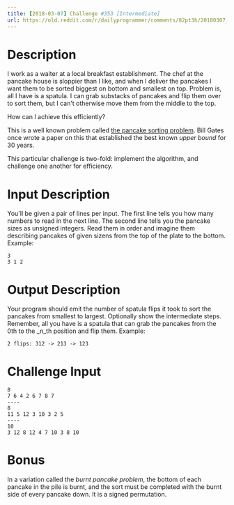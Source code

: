 ```yaml
---
title: [2018-03-07] Challenge #353 [Intermediate]
url: https://old.reddit.com/r/dailyprogrammer/comments/82pt3h/20180307_challenge_353_intermediate/
---
```


# Description

I work as a waiter at a local breakfast establishment. The chef at the pancake house is sloppier than I like, and when I deliver the pancakes I want them to be sorted biggest on bottom and smallest on top. Problem is, all I have is a spatula. I can grab substacks of pancakes and flip them over to sort them, but I can't otherwise move them from the middle to the top. 

How can I achieve this efficiently?

This is a well known problem called [the pancake sorting problem](http://datagenetics.com/blog/february42018/index.html). Bill Gates once wrote a paper on this that established the best known _upper bound_ for 30 years. 

This particular challenge is two-fold: implement the algorithm, and challenge one another for efficiency. 

# Input Description

You'll be given a pair of lines per input. The first line tells you how many numbers to read in the next line. The second line tells you the pancake sizes as unsigned integers. Read them in order and imagine them describing pancakes of given sizens from the top of the plate to the bottom. Example:

    3
    3 1 2

# Output Description

Your program should emit the number of spatula flips it took to sort the pancakes from smallest to largest. Optionally show the intermediate steps. Remember, all you have is a spatula that can grab the pancakes from the 0th to the _n_th position and flip them. Example:

    2 flips: 312 -> 213 -> 123

# Challenge Input

    8
    7 6 4 2 6 7 8 7
    ----
    8
    11 5 12 3 10 3 2 5
    ----
    10
    3 12 8 12 4 7 10 3 8 10

# Bonus

In a variation called the _burnt pancake problem_, the bottom of each pancake in the pile is burnt, and the sort must be completed with the burnt side of every pancake down. It is a signed permutation.